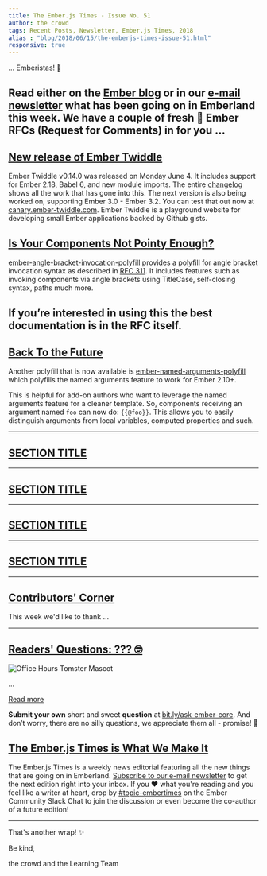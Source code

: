 ```yaml
---
title: The Ember.js Times - Issue No. 51
author: the crowd
tags: Recent Posts, Newsletter, Ember.js Times, 2018
alias : "blog/2018/06/15/the-emberjs-times-issue-51.html"
responsive: true
---
```


... Emberistas! 🐹

Read either on the [Ember blog](https://www.emberjs.com/blog/2018/06/15/the-emberjs-times-issue-51.html) or in our [e-mail newsletter](https://the-emberjs-times.ongoodbits.com/2018/06/15/issue-51) what has been going on in Emberland this week.
We have a couple of **fresh 🥒 Ember RFCs** (Request for Comments) in for you
...
---

## [New release of Ember Twiddle](https://ember-twiddle.com)

Ember Twiddle v0.14.0 was released on Monday June 4. It includes support for Ember 2.18, Babel 6, and new module imports.
The entire [changelog](https://github.com/ember-cli/ember-twiddle/releases/tag/v0.14.0) shows all the work that has gone into this.
The next version is also being worked on, supporting Ember 3.0 - Ember 3.2.
You can test that out now at [canary.ember-twiddle.com](https://canary.ember-twiddle.com).
Ember Twiddle is a playground website for developing small Ember applications backed by Github gists.

## [Is Your Components Not Pointy Enough?](https://github.com/rwjblue/ember-angle-bracket-invocation-polyfill)
[ember-angle-bracket-invocation-polyfill](https://github.com/rwjblue/ember-angle-bracket-invocation-polyfill) provides a polyfill for angle bracket invocation syntax as described in [RFC 311](https://github.com/emberjs/rfcs/pull/311).  It includes features such as invoking components via angle brackets using TitleCase, self-closing syntax, paths much more.

If you’re interested in using this the best documentation is in the RFC itself.
---

## [Back To the Future](https://github.com/rwjblue/ember-named-arguments-polyfill)
Another polyfill that is now available is [ember-named-arguments-polyfill](https://github.com/rwjblue/ember-named-arguments-polyfill) which polyfills the named arguments feature to work for Ember 2.10+.

This is helpful for add-on authors who want to leverage the named arguments feature for a cleaner template. So, components receiving an argument named `foo` can now do:
`{{@foo}}`. This allows you to easily distinguish arguments from local variables, computed properties and such.

---

## [SECTION TITLE](#section-url)

---

## [SECTION TITLE](#section-url)

---

## [SECTION TITLE](#section-url)

---

## [SECTION TITLE](#section-url)

---

## [Contributors' Corner](https://guides.emberjs.com/v3.1.0/contributing/repositories/)

<p>This week we'd like to thank ...
</p>

---

## [Readers' Questions: ??? 🤓](question-url)

<div class="blog-row">
  <img class="float-right small transparent padded" alt="Office Hours Tomster Mascot" title="Readers' Questions" src="/images/tomsters/officehours.png" />

  <p>...</p>
</div>

<div class="blog-row">
  <a class="ember-button" href="#">Read more</a>
</div>

<div class="blog-row">
  <p><strong>Submit your own</strong> short and sweet <strong>question</strong> at <a href="https://bit.ly/ask-ember-core" target="rq">bit.ly/ask-ember-core</a>. And don’t worry, there are no silly questions, we appreciate them all - promise! 🤞</p>
</div>

## [The Ember.js Times is What We Make It](https://the-emberjs-times.ongoodbits.com/)

The Ember.js Times is a weekly news editorial featuring all the new things that are going on in Emberland.
[Subscribe to our e-mail newsletter](https://the-emberjs-times.ongoodbits.com/) to get the next edition right into your inbox.
If you ❤️ what you're reading and you feel like a writer at heart,
drop by [#topic-embertimes](https://embercommunity.slack.com/messages/C8P6UPWNN/convo/C4TD5JJ7R-1497022015.688894/) on the Ember Community Slack Chat to join the discussion or even become the co-author of a future edition!


---


That's another wrap!  ✨

Be kind,

the crowd and the Learning Team
